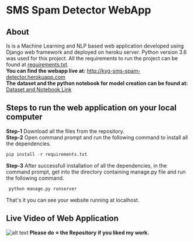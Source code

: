# SMS Spam Detector WebApp
## About
Is is a Machine Learning and NLP based web application developed using Django web framework and deployed on heroku server. Python version 3.6 was used for this project. All the requirements to run the project can be found at [requirements.txt](https://github.com/venugopalkadamba/SMS-Spam-Detector-WebApp/blob/master/requirements.txt).
<br>
<b>You can find the webapp live at:</b> http://kvg-sms-spam-detector.herokuapp.com <br>
<b>The dataset and the python notebook for model creation can be found at:</b> [Dataset and Notebook Link](https://github.com/venugopalkadamba/Natural-Lanuage-Processing-Projects/tree/master/SMS%20Spam%20Detection)
## Steps to run the web application on your local computer
**Step-1** Download all the files from the repository.<br>
**Step-2** Open command prompt and run the following command to install all the dependencies.<br>
```python
pip install -r requirements.txt
``` 
**Step-3** After successfull installation of all the dependencies, in the command prompt, get into the directory containing manage.py file and run the following command.<br>
```python
 python manage.py runserver
```

That's it you can see your website running at localhost.
## Live Video of Web Application
![alt text](https://github.com/venugopalkadamba/SMS-Spam-Detector-WebApp/blob/master/final_video.gif)
<b>Please do ⭐ the Repository if you liked my work.</b>
